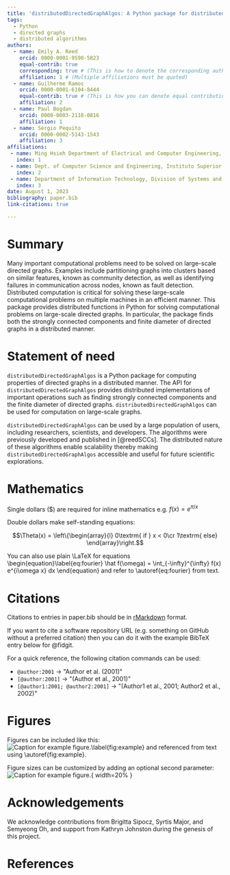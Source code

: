```yaml
---
title: 'distributedDirectedGraphAlgos: A Python package for distributed algorithms on directed graphs'
tags:
  - Python
  - directed graphs
  - distributed algorithms
authors:
  - name: Emily A. Reed
    orcid: 0000-0001-9598-5823
    equal-contrib: true
    corresponding: true # (This is how to denote the corresponding author)
    affiliation: 1 # (Multiple affiliations must be quoted)
  - name: Guilherme Ramos
    orcid: 0000-0001-6104-8444
    equal-contrib: true # (This is how you can denote equal contributions between multiple authors)
    affiliation: 2
  - name: Paul Bogdan
    orcid: 0000-0003-2118-0816
    affiliation: 1
  - name: Sérgio Pequito
    orcid: 0000-0002-5143-1543
    affiliation: 3
affiliations:
 - name: Ming Hsieh Department of Electrical and Computer Engineering, University of Southern California, Los Angeles, CA, USA
   index: 1
 - name: Dept. of Computer Science and Engineering, Instituto Superior Técnico, University of Lisbon, Portugal and Instituto de Telecomunicações, Lisbon, Portugal
   index: 2
 - name: Department of Information Technology, Division of Systems and Control, Uppsala University, Uppsala, Sweden
   index: 3
date: August 1, 2023
bibliography: paper.bib
link-citations: true

---
```


# Summary

Many important computational problems need to be solved on large-scale directed graphs. Examples include partitioning graphs into clusters based on similar features, known as community detection, as well as identifying failures in communication across nodes, known as fault detection. Distributed computation is critical for solving these large-scale computational problems on multiple machines in an efficient manner. This package provides distributed functions in Python for solving computational problems on large-scale directed graphs. In particular, the package finds both the strongly connected components and finite diameter of directed graphs in a distributed manner. 

# Statement of need



`distributedDirectedGraphAlgos` is a Python package for computing properties of directed graphs in a distributed manner. The API for `distributedDirectedGraphAlgos` provides distributed implementations of important operations such as finding strongly connected components and the finite diameter of directed graphs. `distributedDirectedGraphAlgos` can be used for computation on large-scale graphs.

`distributedDirectedGraphAlgos` can be used by a large population of users, including researchers, scientists, and developers. 
The algorithms were previously developed and published in [@reedSCCs]. The distributed nature of these algorithms enable scalability thereby making `distributedDirectedGraphAlgos` accessible and useful for future scientific explorations.

# Mathematics

Single dollars ($) are required for inline mathematics e.g. $f(x) = e^{\pi/x}$

Double dollars make self-standing equations:

$$\Theta(x) = \left\{\begin{array}{l}
0\textrm{ if } x < 0\cr
1\textrm{ else}
\end{array}\right.$$

You can also use plain \LaTeX for equations
\begin{equation}\label{eq:fourier}
\hat f(\omega) = \int_{-\infty}^{\infty} f(x) e^{i\omega x} dx
\end{equation}
and refer to \autoref{eq:fourier} from text.

# Citations

Citations to entries in paper.bib should be in
[rMarkdown](http://rmarkdown.rstudio.com/authoring_bibliographies_and_citations.html)
format.

If you want to cite a software repository URL (e.g. something on GitHub without a preferred
citation) then you can do it with the example BibTeX entry below for @fidgit.

For a quick reference, the following citation commands can be used:
- `@author:2001`  ->  "Author et al. (2001)"
- `[@author:2001]` -> "(Author et al., 2001)"
- `[@author1:2001; @author2:2001]` -> "(Author1 et al., 2001; Author2 et al., 2002)"

# Figures

Figures can be included like this:
![Caption for example figure.\label{fig:example}](figure.png)
and referenced from text using \autoref{fig:example}.

Figure sizes can be customized by adding an optional second parameter:
![Caption for example figure.](figure.png){ width=20% }

# Acknowledgements

We acknowledge contributions from Brigitta Sipocz, Syrtis Major, and Semyeong
Oh, and support from Kathryn Johnston during the genesis of this project.

# References